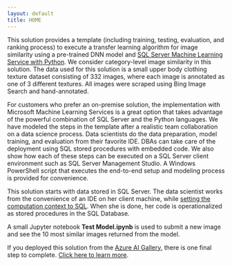 ```yaml
---
layout: default
title: HOME
---
```



This solution provides a template (including training, testing, evaluation, and ranking process) to execute a transfer learning algorithm for image similarity using a pre-trained DNN model and [SQL Server Machine Learning Service with Python](https://docs.microsoft.com/en-us/sql/advanced-analytics/python/sql-server-python-services). We consider category-level image similarity in this solution. The data used for this solution is a small upper body clothing texture dataset consisting of 332 images, where each image is annotated as one of 3 different textures. All images were scraped using Bing Image Search and hand-annotated.

For customers who prefer an on-premise solution, the implementation with Microsoft Machine Learning Services is a great option that takes advantage of the powerful combination of SQL Server and the Python languages. We have modeled the steps in the template after a realistic team collaboration on a data science process. Data scientists do the data preparation, model training, and evaluation from their favorite IDE. DBAs can take care of the deployment using SQL stored procedures with embedded code.  We also show how each of these steps can be executed on a SQL Server client environment such as SQL Server Management Studio. A Windows PowerShell script that executes the end-to-end setup and modeling process is provided for convenience. 

This solution starts with data stored in SQL Server.  The data scientist works from the convenience of an IDE on her client machine, while <a href="https://msdn.microsoft.com/en-us/library/mt604885.aspx">setting the computation context to SQL</a>.  When she is done, her code is operationalized as stored procedures in the SQL Database.

A small Jupyter notebook **Test Model.ipynb** is used to submit a new image and see the 10 most similar images returned from the model.

<div class="alert alert-warning">
If you deployed this solution from the <a href="({{ site.aka_url }}">Azure AI Gallery</a>, there is one final step to complete.  <a href="first_time.html">Click here to learn more</a>.
</div>


